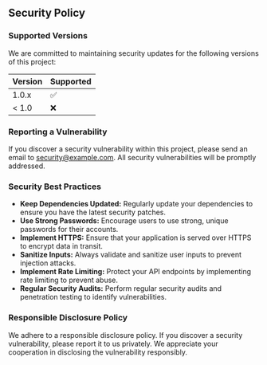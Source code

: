 ## Security Policy

### Supported Versions

We are committed to maintaining security updates for the following versions of this project:

| Version | Supported          |
| ------- | ------------------ |
| 1.0.x   | :white_check_mark: |
| < 1.0   | :x:                |

### Reporting a Vulnerability

If you discover a security vulnerability within this project, please send an email to [security@example.com](mailto:security@example.com). All security vulnerabilities will be promptly addressed.

### Security Best Practices

- **Keep Dependencies Updated:** Regularly update your dependencies to ensure you have the latest security patches.
- **Use Strong Passwords:** Encourage users to use strong, unique passwords for their accounts.
- **Implement HTTPS:** Ensure that your application is served over HTTPS to encrypt data in transit.
- **Sanitize Inputs:** Always validate and sanitize user inputs to prevent injection attacks.
- **Implement Rate Limiting:** Protect your API endpoints by implementing rate limiting to prevent abuse.
- **Regular Security Audits:** Perform regular security audits and penetration testing to identify vulnerabilities.

### Responsible Disclosure Policy

We adhere to a responsible disclosure policy. If you discover a security vulnerability, please report it to us privately. We appreciate your cooperation in disclosing the vulnerability responsibly.

